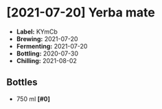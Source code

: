 # [2021-07-20] Yerba mate

* **Label:** KYmCb
* **Brewing:** 2021-07-20
* **Fermenting:** 2021-07-20
* **Bottling:** 2020-07-30
* **Chilling:** 2021-08-02

## Bottles

* 750 ml **[#0]**
